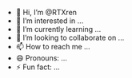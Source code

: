 - 👋 Hi, I’m @RTXren
- 👀 I’m interested in ...
- 🌱 I’m currently learning ...
- 💞️ I’m looking to collaborate on ...
- 📫 How to reach me ...
- 😄 Pronouns: ...
- ⚡ Fun fact: ...

<!---
RTXren/RTXren is a ✨ special ✨ repository because its `README.md` (this file) appears on your GitHub profile.
You can click the Preview link to take a look at your changes.
--->
